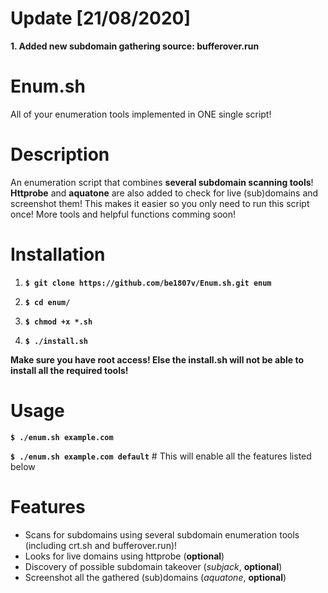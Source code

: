 # Update [21/08/2020]
**1. Added new subdomain gathering source: bufferover.run**

# Enum.sh
All of your enumeration tools implemented in ONE single script!

# Description
An enumeration script that combines **several subdomain scanning tools**!
**Httprobe** and **aquatone** are also added to check for live (sub)domains and screenshot them!
This makes it easier so you only need to run this script once! More tools and helpful functions comming soon! 

# Installation
1. **`$ git clone https://github.com/be1807v/Enum.sh.git enum`**

2. **`$ cd enum/`**

3. **`$ chmod +x *.sh`**

4. **`$ ./install.sh`**

**Make sure you have root access! Else the install.sh will not be able to install all the required tools!**

# Usage

**`$ ./enum.sh example.com`**

**`$ ./enum.sh example.com default`** # This will enable all the features listed below

# Features
- Scans for subdomains using several subdomain enumeration tools (including crt.sh and bufferover.run)!
- Looks for live domains using httprobe (**optional**)
- Discovery of possible subdomain takeover (*subjack*, **optional**)
- Screenshot all the gathered (sub)domains (*aquatone*, **optional**)
